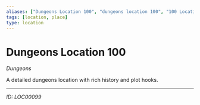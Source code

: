 ```yaml
---
aliases: ["Dungeons Location 100", "dungeons location 100", "100 Location Dungeons"]
tags: [location, place]
type: location
---
```


# Dungeons Location 100

*Dungeons*

A detailed dungeons location with rich history and plot hooks.

---
*ID: LOC00099*